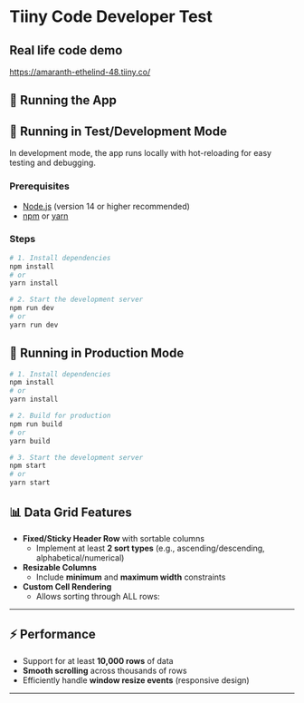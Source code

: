 # Tiiny Code Developer Test

## Real life code demo
https://amaranth-ethelind-48.tiiny.co/ 


## 📘 Running the App

## 🧪 Running in Test/Development Mode

In development mode, the app runs locally with hot-reloading for easy testing and debugging.

### Prerequisites

- [Node.js](https://nodejs.org/) (version 14 or higher recommended)
- [npm](https://www.npmjs.com/) or [yarn](https://yarnpkg.com/)

### Steps

```bash
# 1. Install dependencies
npm install
# or
yarn install

# 2. Start the development server
npm run dev
# or
yarn run dev
```

## 🧪 Running in Production Mode
```bash
# 1. Install dependencies
npm install
# or
yarn install

# 2. Build for production
npm run build
# or
yarn build

# 3. Start the development server
npm start
# or
yarn start
```

## 📊 Data Grid Features

- **Fixed/Sticky Header Row** with sortable columns  
  - Implement at least **2 sort types** (e.g., ascending/descending, alphabetical/numerical)
- **Resizable Columns**  
  - Include **minimum** and **maximum width** constraints
- **Custom Cell Rendering**  
  - Allows sorting through ALL rows:
   

---

## ⚡ Performance

- Support for at least **10,000 rows** of data
- **Smooth scrolling** across thousands of rows
- Efficiently handle **window resize events** (responsive design)

---

